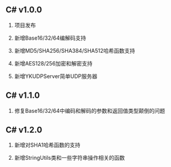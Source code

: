 ## C# v1.0.0

1. 项目发布

2. 新增Base16/32/64编解码支持

3. 新增MD5/SHA256/SHA384/SHA512哈希函数支持

4. 新增AES128/256加密和解密支持

5. 新增YKUDPServer简单UDP服务器

## C# v1.1.0

1. 修复Base16/32/64中编码和解码的参数和返回值类型颠倒的问题

## C# v1.2.0

1. 新增对SHA1哈希函数的支持

2. 新增StringUtils类和一些字符串操作相关的函数
